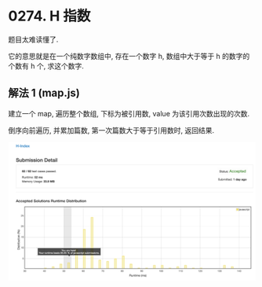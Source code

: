 # 0274. H 指数

题目太难读懂了.

它的意思就是在一个纯数字数组中, 存在一个数字 h, 数组中大于等于 h 的数字的个数有 h 个, 求这个数字.

## 解法 1 (map.js)

建立一个 map, 遍历整个数组, 下标为被引用数, value 为该引用次数出现的次数.

倒序向前遍历, 并累加篇数, 第一次篇数大于等于引用数时, 返回结果.

![成绩](.assets/map.png)
